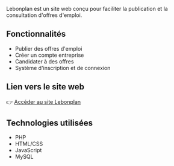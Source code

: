 
Lebonplan est un site web conçu pour faciliter la publication et la consultation d'offres d'emploi.

## Fonctionnalités
- Publier des offres d'emploi
- Créer un compte entreprise
- Candidater à des offres
- Système d'inscription et de connexion

## Lien vers le site web
👉 [Accéder au site Lebonplan](https://nestor.alwaysdata.net/)

## Technologies utilisées
- PHP
- HTML/CSS
- JavaScript
- MySQL

